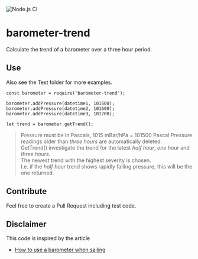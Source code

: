![Node.js CI](https://github.com/oyve/barometer-trend/workflows/Node.js%20CI/badge.svg)
# barometer-trend
Calculate the trend of a barometer over a three hour period.

## Use
Also see the Test folder for more examples.

```
const barometer = require('barometer-trend');

barometer.addPressure(datetime1, 101500);
barometer.addPressure(datetime2, 101600);
barometer.addPressure(datetime3, 101700);

let trend = barometer.getTrend();
```

> Pressure must be in Pascals, 1015 mBar/hPa = 101500 Pascal
> Pressure readings older than *three hours* are automatically deleted.\
> GetTrend() investigate the trend for the latest *half hour*, *one hour* and *three hours*.\
> The newest trend with the highest severity is chosen.\
> I.e. if the *half hour* trend shows rapidly falling pressure, this will be the one returned.

## Contribute
Feel free to create a Pull Request including test code.

## Disclaimer
This code is inspired by the article
- [How to use a barometer when sailing](https://www.jollyparrot.co.uk/blog/how-to-use-barometer-when-sailing)